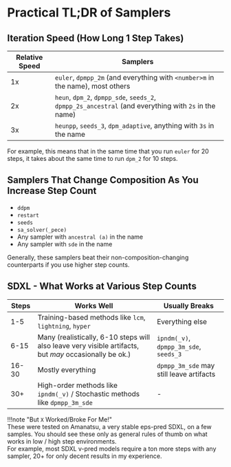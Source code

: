 # Practical TL;DR of Samplers

## Iteration Speed (How Long 1 Step Takes)

| Relative Speed | Samplers 
| - | - 
| 1x | `euler`, `dpmpp_2m` (and everything with `<number>m` in the name), most others
| 2x | `heun`, `dpm_2`, `dpmpp_sde`, `seeds_2`, `dpmpp_2s_ancestral` (and everything with `2s` in the name)
| 3x | `heunpp`, `seeds_3`, `dpm_adaptive`, anything with `3s` in the name

For example, this means that in the same time that you run `euler` for 20 steps, it takes about the same time to run `dpm_2` for 10 steps.

## Samplers That Change Composition As You Increase Step Count
- `ddpm` 
- `restart` 
- `seeds` 
- `sa_solver(_pece)`
- Any sampler with `ancestral (a)` in the name
- Any sampler with `sde` in the name

Generally, these samplers beat their non-composition-changing counterparts if you use higher step counts.

## SDXL - What Works at Various Step Counts

| Steps  | Works Well | Usually Breaks 
| - | - | -
| 1-5       | Training-based methods like `lcm`, `lightning`, `hyper` | Everything else
| 6-15     |  Many (realistically, 6-10 steps will also leave very visible artifacts, but *may* occasionally be ok.)  | `ipndm(_v)`, `dpmpp_3m_sde`, `seeds_3`
| 16-30    | Mostly everything | `dpmpp_3m_sde` may still leave artifacts
| 30+      | High-order methods like `ipndm(_v)` / Stochastic methods like `dpmpp_3m_sde` | -

!!!note "But `X` Worked/Broke For Me!"  
    These were tested on Amanatsu, a very stable eps-pred SDXL, on a few samples. You should see these only as general rules of thumb on what works in low / high step environments.  
    For example, most SDXL v-pred models require a ton more steps with any sampler, 20+ for only decent results in my experience.

